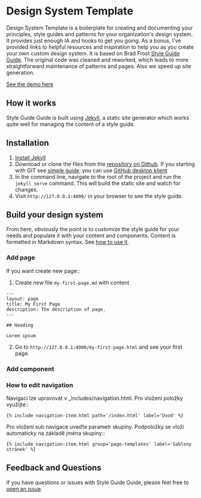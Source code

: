 # Design System Template

Design System Template is a boilerplate for creating and documenting your principles, style guides and patterns for your organization's design system. It provides just enough IA and hooks to get you going. As a bonus, I've provided links to helpful resources and inspiration to help you as you create your own custom design system. It is based on Brad Frost [Style Guide Guide](https://github.com/bradfrost/style-guide-guide/). The original code was cleaned and reworked, which leads to more straightforward maintenance of patterns and pages. Also we speed up site generation.

[See the demo here](https://martinsvoboda.github.io/mpsv-design-system/)

## How it works
Style Guide Guide is built using [Jekyll](https://jekyllrb.com/), a static site generator which works quite well for managing the content of a style guide.


## Installation

1. [Install Jekyll](https://jekyllrb.com/docs/installation/)
2. Download or clone the files from the [repository on Github](https://github.com/martinsvoboda/mpsv-design-system). If you starting with GIT see [simple guide](http://rogerdudler.github.io/git-guide/), you can use [GitHub desktop klient](https://desktop.github.com/)
3. In the command line, navigate to the root of the project and run the `jekyll serve` command. This will build the static site and watch for changes.
3. Visit `http://127.0.0.1:4000/` in your browser to see the style guide.


## Build your design system

From here, obviously the point is to customize the style guide for your needs and populate it with your content and components. Content is formatted in Markdown syntax. See [how to use it](https://github.com/adam-p/markdown-here/wiki/Markdown-Cheatsheet).

### Add page

If you want create new page::

1. Create new file `my-first-page.md` with content

```
---
layout: page
title: My First Page
description: The description of page.
---

## Heading

Lorem ipsum
```

2. Go to `http://127.0.0.1:4000/my-first-page.html` and see your first page.


### Add component

### How to edit navigation

Navigaci lze upravovat v _includes/navigation.html. Pro vložení položky využijte::

    {% include navigation-item.html path='/index.html' label='Úvod' %}

Pro vložení sub navigace uveďte parametr skupiny. Podpoložky se vloží automaticky na základě jména skupiny::

    {% include navigation-item.html group='page-templates' label='Šablony stránek' %}


## Feedback and Questions
If you have questions or issues with Style Guide Guide, please feel free to [open an issue](https://martinsvoboda.github.io/mpsv-design-system/issues).
